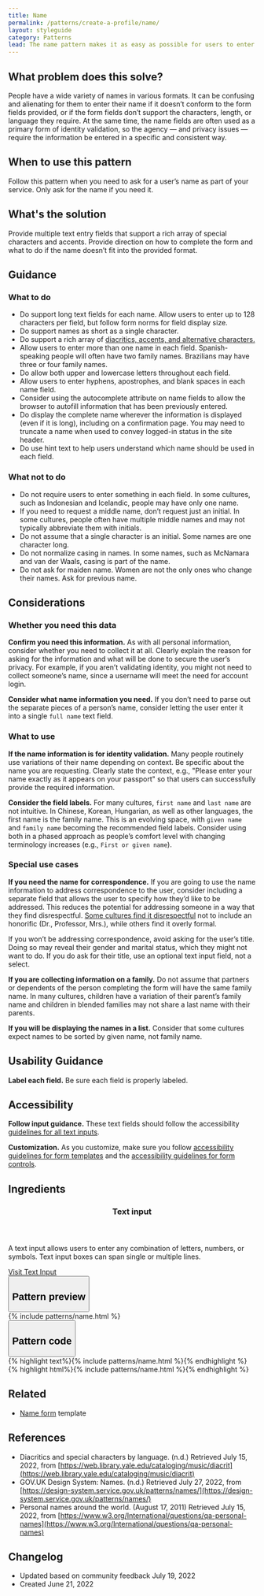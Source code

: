 ```yaml
---
title: Name
permalink: /patterns/create-a-profile/name/
layout: styleguide
category: Patterns
lead: The name pattern makes it as easy as possible for users to enter their name in the format required. This pattern is often used to validate identity and helps collect name elements in the most effective and least intrusive manner possible.
---
```


## What problem does this solve?
People have a wide variety of names in various formats. It can be confusing and alienating for them to enter their name if it doesn’t conform to the form fields provided, or if the form fields don’t support the characters, length, or language they require. At the same time, the name fields are often used as a primary form of identity validation, so the agency &#8212; and privacy issues &#8212; require the information be entered in a specific and consistent way. 

## When to use this pattern 
Follow this pattern when you need to ask for a user’s name as part of your service. Only ask for the name if you need it. 

## What's the solution
Provide multiple text entry fields that support a rich array of special characters and accents. Provide direction on how to complete the form and what to do if the name doesn’t fit into the provided format.


## Guidance

<div class="grid-row grid-gap-3">
  <div class="tablet:grid-col-5">
    <div class="do-dont">
      <div class="do-dont__do">
      <h3 class="do-dont__heading">What to do</h3>
        <div class="do-dont__content">
          <ul>
            <li>Do support long text fields for each name. Allow users to enter up to 128 characters per field, but follow form norms for field display size.</li>
            <li>Do support names as short as a single character.</li>
            <li>Do support a rich array of <a href="https://web.library.yale.edu/cataloging/music/diacrit">diacritics, accents, and alternative characters.</a></li>
            <li>Allow users to enter more than one name in each field. Spanish-speaking people will often have two family names. Brazilians may have three or four family names.</li>
            <li>Do allow both upper and lowercase letters throughout each field.</li>
            <li>Allow users to enter hyphens, apostrophes, and blank spaces in each name field.</li>
            <li>Consider using the autocomplete attribute on name fields to allow the browser to autofill information that has been previously entered.</li>
            <li>Do display the complete name wherever the information is displayed (even if it is long), including on a confirmation page. You may need to truncate a name when used to convey logged-in status in the site header.</li>
            <li>Do use hint text to help users understand which name should be used in each field.</li>
          </ul> 
        </div>
      </div>
    </div>
  </div>
  <div class="tablet:grid-col-5">
    <div class="do-dont__dont">
    <h3 class="do-dont__heading">What not to do</h3>
      <div class="do-dont__content">
          <ul>
            <li>Do not require users to enter something in each field. In some cultures, such as Indonesian and Icelandic, people may have only one name.</li>
            <li>If you need to request a middle name, don’t request just an initial. In some cultures, people often have multiple middle names and may not typically abbreviate them with initials.</li>
            <li>Do not assume that a single character is an initial. Some names are one character long.</li>
            <li>Do not normalize casing in names. In some names, such as McNamara and van der Waals, casing is part of the name.</li>
            <li>Do not ask for maiden name. Women are not the only ones who change their names. Ask for previous name.</li>
          </ul>
      </div>
    </div>
  </div>
</div>

## Considerations
### Whether you need this data
<strong>Confirm you need this information.</strong> As with all personal information, consider whether you need to collect it at all. Clearly explain the reason for asking for the information and what will be done to secure the user’s privacy. For example, if you aren’t validating identity, you might not need to collect someone’s name, since a username will meet the need for account login.

<strong>Consider what name information you need.</strong> If you don’t need to parse out the separate pieces of a person’s name, consider letting the user enter it into a single `full name` text field. 

### What to use 
<strong>If the name information is for identity validation.</strong>  Many people routinely use variations of their name depending on context. Be specific about the name you are requesting. Clearly state the context, e.g., "Please enter your name exactly as it appears on your passport" so that users can successfully provide the required information.

<strong>Consider the field labels.</strong> For many cultures, `first name` and `last name` are not intuitive. In Chinese, Korean, Hungarian, as well as other languages, the first name is the family name. This is an evolving space, with `given name` and `family name` becoming the recommended field labels. Consider using both in a phased approach as people’s comfort level with changing terminology increases (e.g., `First or given name`).

### Special use cases
<strong>If you need the name for correspondence.</strong> If you are going to use the name information to address correspondence to the user, consider including a separate field that allows the user to specify how they’d like to be addressed. This reduces the potential for addressing someone in a way that they find disrespectful. <a href="https://www.w3.org/International/questions/qa-personal-names">Some cultures find it disrespectful</a> not to include an honorific (Dr., Professor, Mrs.), while others find it overly formal. 

If you won’t be addressing correspondence, avoid asking for the user’s title. Doing so may reveal their gender and marital status, which they might not want to do. If you do ask for their title, use an optional text input field, not a select.

<strong>If you are collecting information on a family.</strong> Do not assume that partners or dependents of the person completing the form will have the same family name. In many cultures, children have a variation of their parent’s family name and children in blended families may not share a last name with their parents.

<strong>If you will be displaying the names in a list.</strong> Consider that some cultures expect names to be sorted by given name, not family name.

## Usability Guidance
<strong>Label each field.</strong> Be sure each field is properly labeled. 

## Accessibility 
<strong>Follow input guidance.</strong> These text fields should follow the accessibility  <a href="https://designsystem.digital.gov/components/text-input/">guidelines for all text inputs</a>. 

<strong>Customization.</strong> As you customize, make sure you follow [accessibility guidelines for form templates](https://designsystem.digital.gov/templates/form-templates/) and the [accessibility guidelines for form controls](https://designsystem.digital.gov/components/form/).

## Ingredients

<div class="usa-card-group flex-row margin-top-2">
  <div
  class="usa-card site-component-card grid-col-4 tablet:grid-col-4 margin-bottom-2"
  role="region"
  aria-atomic="true"
  aria-label="Visit text input component"
  data-meta="Visit text input component">
    <div class="usa-card__container">
      <header class="usa-card__header">
        <h3 class="usa-card__heading font-lang-lg">Text input</h3>
      </header>
      <div class="usa-card__body font-lang-sm">
        <p>A text input allows users to enter any combination of letters, numbers, or symbols. Text input boxes can span single or multiple lines.</p>
        <a href="{{ site.baseurl }}/components/text-input/">Visit Text Input</a>
      </div>
    </div>
  </div>
</div>

<div class="usa-accordion usa-accordion--bordered site-accordion-code site-component-preview">
  <button class="usa-accordion__button" aria-controls="accordion-preview" aria-expanded="true"><h2 id="pattern-preview">Pattern preview</h2></button>
  <div id="accordion-preview" class="usa-accordion__content">
    {% include patterns/name.html %}
  </div>
</div>
<div class="usa-accordion usa-accordion--bordered site-accordion-code site-component-preview">
  <button class="usa-accordion__button" aria-controls="accordion-code" aria-expanded="false"><h2 id="pattern-code">Pattern code</h2></button>
  <div id="accordion-code" class="usa-accordion__content highlight-code">
    <div class="usa-sr-only">
      {% highlight text%}{% include patterns/name.html %}{% endhighlight %}
    </div>
    {% highlight html%}{% include patterns/name.html %}{% endhighlight %}
  </div>
</div>

## Related
- <a href="https://designsystem.digital.gov/templates/form-templates/name-form/">Name form</a> template

## References
- Diacritics and special characters by language. (n.d.) Retrieved July 15, 2022, from [https://web.library.yale.edu/cataloging/music/diacrit](https://web.library.yale.edu/cataloging/music/diacrit) 
- GOV.UK Design System: Names. (n.d.) Retrieved July 27, 2022, from [https://design-system.service.gov.uk/patterns/names/](https://design-system.service.gov.uk/patterns/names/)
- Personal names around the world. (August 17, 2011) Retrieved July 15, 2022, from [https://www.w3.org/International/questions/qa-personal-names](https://www.w3.org/International/questions/qa-personal-names)

## Changelog
- Updated based on community feedback July 19, 2022
- Created June 21, 2022